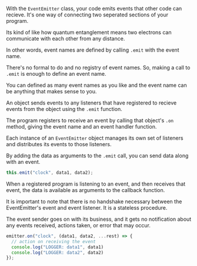 With the `EventEmitter` class, your code emits events that other code can recieve. It's one way of connecting two seperated sections of your program.

Its kind of like how quantum entanglement means two electrons can communicate with each other from any distance.

In other words, event names are defined by calling `.emit` with the event name.

There's no formal to do and no registry of event names. So, making a call to `.emit` is enough to define an event name.

You can defined as many event names as you like and the event name can be anything that makes sense to you.

An object sends events to any listeners that have registered to recieve events from the object using the `.emit` function.

The program registers to receive an event by calling that object's `.on` method, giving the event name and an event handler function.

Each instance of an `EventEmitter` object manages its own set of listeners and distributes its events to those listeners.

By adding the data as arguments to the `.emit` call, you can send data along with an event.

```js
this.emit("clock", data1, data2);
```

When a registered program is listening to an event, and then receives that event, the data is available as arguments to the callback function.

It is important to note that there is no handshake necessary between the EventEmitter's event and event listener. It is a stateless procedure. 

The event sender goes on with its business, and it gets no notification about any events received, actions taken, or error that may occur.

```js
emitter.on("clock", (data1, data2, ...rest) => {
  // action on receiving the event
  console.log("LOGGER: data1", data1)
  console.log("LOGGER: data2", data2)
});
```
 
